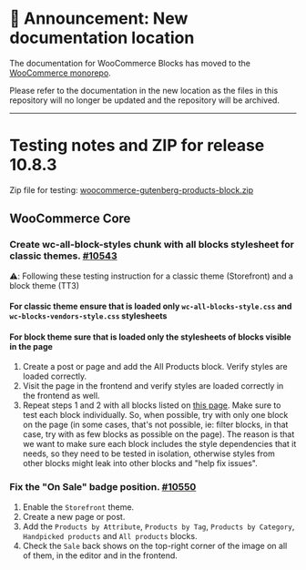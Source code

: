 # 📣 Announcement: New documentation location

The documentation for WooCommerce Blocks has moved to the [WooCommerce monorepo](https://github.com/woocommerce/woocommerce/tree/trunk/plugins/woocommerce-blocks/docs/).

Please refer to the documentation in the new location as the files in this repository will no longer be updated and the repository will be archived.

---

# Testing notes and ZIP for release 10.8.3

Zip file for testing: [woocommerce-gutenberg-products-block.zip](https://github.com/woocommerce/woocommerce-blocks/files/12322309/woocommerce-gutenberg-products-block.zip)

## WooCommerce Core

### Create wc-all-block-styles chunk with all blocks stylesheet for classic themes. [#10543](https://github.com/woocommerce/woocommerce-blocks/pull/10543)

⚠️: Following these testing instruction for a classic theme (Storefront) and a block theme (TT3)

#### For classic theme ensure that is loaded only `wc-all-blocks-style.css` and `wc-blocks-vendors-style.css` stylesheets

#### For block theme sure that is loaded only the stylesheets of blocks visible in the page

1. Create a post or page and add the All Products block. Verify styles are loaded correctly.
2. Visit the page in the frontend and verify styles are loaded correctly in the frontend as well.
3. Repeat steps 1 and 2 with all blocks listed on [this page](https://wordpress.org/plugins/woo-gutenberg-products-block/). Make sure to test each block individually. So, when possible, try with only one block on the page (in some cases, that's not possible, ie: filter blocks, in that case, try with as few blocks as possible on the page). The reason is that we want to make sure each block includes the style dependencies that it needs, so they need to be tested in isolation, otherwise styles from other blocks might leak into other blocks and "help fix issues".

### Fix the "On Sale" badge position. [#10550](https://github.com/woocommerce/woocommerce-blocks/pull/10550)

1. Enable the `Storefront` theme.
2. Create a new page or post.
3. Add the `Products by Attribute`, `Products by Tag`, `Products by Category`, `Handpicked products` and `All products` blocks.
4. Check the `Sale` back shows on the top-right corner of the image on all of them, in the editor and in the frontend.
